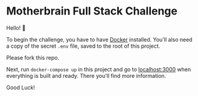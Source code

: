 # Motherbrain Full Stack Challenge

Hello! :wave:

To begin the challenge, you have to have [Docker](https://docker.com) installed.
You'll also need a copy of the secret `.env` file, saved to the root of this project.

Please fork this repo.

Next, run `docker-compose up` in this project and go to
[localhost:3000](http://localhost:3000) when everything is built and ready.
There you'll find more information.

Good Luck!
